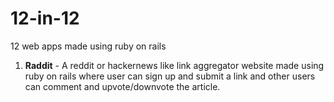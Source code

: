 # 12-in-12

12 web apps made using ruby on rails

1) **Raddit** - A reddit or hackernews like link aggregator website made using ruby on rails where user can sign up and submit a link and other users can comment and upvote/downvote the article.
